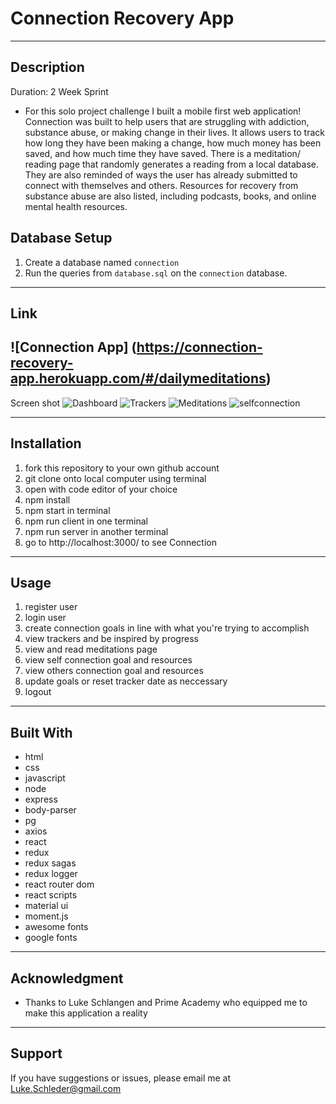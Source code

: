 # Connection Recovery App
---

## Description

Duration: 2 Week Sprint

- For this solo project challenge I built a mobile first web application!  Connection was built to help users that are struggling with addiction, substance abuse, or making change in their lives.  It allows users to track how long they have been making a change, how much money has been saved, and how much time they have saved.  There is a meditation/ reading page that randomly generates a reading from a local database.  They are also reminded of ways the user has already submitted to connect with themselves and others.  Resources for recovery from substance abuse are also listed, including podcasts, books, and online mental health resources.   


## Database Setup

1. Create a database named `connection`
2. Run the queries from `database.sql` on the `connection` database.
 
---
Link
---
![Connection App] (https://connection-recovery-app.herokuapp.com/#/dailymeditations)
---
Screen shot
![Dashboard](dashboard.png)
![Trackers](trackers.png)
![Meditations](meditations.png)
![selfconnection](selfconnection.png)


---

## Installation

1. fork this repository to your own github account
2. git clone onto local computer using terminal
3. open with code editor of your choice
4. npm install
5. npm start in terminal
6. npm run client in one terminal
7. npm run server in another terminal
8. go to http://localhost:3000/ to see Connection
---

## Usage

1. register user
2. login user
3. create connection goals in line with what you're trying to accomplish
4. view trackers and be inspired by progress
5. view and read meditations page
6. view self connection goal and resources
7. view others connection goal and resources
8. update goals or reset tracker date as neccessary 
9. logout
---
## Built With

- html
- css
- javascript
- node
- express
- body-parser
- pg
- axios
- react
- redux
- redux sagas
- redux logger
- react router dom
- react scripts
- material ui
- moment.js
- awesome fonts
- google fonts

---
## Acknowledgment 

- Thanks to Luke Schlangen and Prime Academy who equipped me to make this application a reality
---
## Support

If you have suggestions or issues, please email me at <Luke.Schleder@gmail.com>